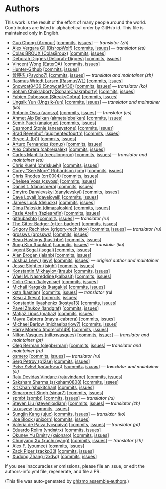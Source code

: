# Authors

This work is the result of the effort of many people around the world.
Contributors are listed in alphabetical order by GitHub id.
This file is maintained only in English.


* [Guo Chong (Armour)](https://github.com/Armour) [[commits](https://github.com/jlevy/the-art-of-command-line/commits?author=Armour), [issues](https://github.com/jlevy/the-art-of-command-line/issues?q=author%3AArmour)] — _translator (zh)_
* [Alex Vergara Gil (BishopWolf)](https://github.com/BishopWolf) [[commits](https://github.com/jlevy/the-art-of-command-line/commits?author=BishopWolf), [issues](https://github.com/jlevy/the-art-of-command-line/issues?q=author%3ABishopWolf)] — _translator (es)_
* [Colas BROUX (ColasBroux)](https://github.com/ColasBroux) [[commits](https://github.com/jlevy/the-art-of-command-line/commits?author=ColasBroux), [issues](https://github.com/jlevy/the-art-of-command-line/issues?q=author%3AColasBroux)]
* [Deborah Digges (Deborah-Digges)](https://github.com/Deborah-Digges) [[commits](https://github.com/jlevy/the-art-of-command-line/commits?author=Deborah-Digges), [issues](https://github.com/jlevy/the-art-of-command-line/issues?q=author%3ADeborah-Digges)]
* [Vincent Wong (EaterOA)](https://github.com/EaterOA) [[commits](https://github.com/jlevy/the-art-of-command-line/commits?author=EaterOA), [issues](https://github.com/jlevy/the-art-of-command-line/issues?q=author%3AEaterOA)]
* [Hunter-Github](https://github.com/Hunter-Github) [[commits](https://github.com/jlevy/the-art-of-command-line/commits?author=Hunter-Github), [issues](https://github.com/jlevy/the-art-of-command-line/issues?q=author%3AHunter-Github)]
* [曾楚杰 (Psycho7)](https://github.com/Psycho7) [[commits](https://github.com/jlevy/the-art-of-command-line/commits?author=Psycho7), [issues](https://github.com/jlevy/the-art-of-command-line/issues?q=author%3APsycho7)] — _translator and maintainer (zh)_
* [Rasmus Wriedt Larsen (RasmusWL)](https://github.com/RasmusWL) [[commits](https://github.com/jlevy/the-art-of-command-line/commits?author=RasmusWL), [issues](https://github.com/jlevy/the-art-of-command-line/issues?q=author%3ARasmusWL)]
* [Snowcat8436 (Snowcat8436)](https://github.com/Snowcat8436) [[commits](https://github.com/jlevy/the-art-of-command-line/commits?author=Snowcat8436), [issues](https://github.com/jlevy/the-art-of-command-line/issues?q=author%3ASnowcat8436)] — _translator (ko)_
* [Soham Chakraborty (SohamChakraborty)](https://github.com/SohamChakraborty) [[commits](https://github.com/jlevy/the-art-of-command-line/commits?author=SohamChakraborty), [issues](https://github.com/jlevy/the-art-of-command-line/issues?q=author%3ASohamChakraborty)]
* [Fabien Dubosson (StreakyCobra)](https://github.com/StreakyCobra) [[commits](https://github.com/jlevy/the-art-of-command-line/commits?author=StreakyCobra), [issues](https://github.com/jlevy/the-art-of-command-line/issues?q=author%3AStreakyCobra)]
* [Ungsik Yun (Ungsik-Yun)](https://github.com/Ungsik-Yun) [[commits](https://github.com/jlevy/the-art-of-command-line/commits?author=Ungsik-Yun), [issues](https://github.com/jlevy/the-art-of-command-line/issues?q=author%3AUngsik-Yun)] — _translator and maintainer (ko)_
* [Antonio Ossa (aaossa)](https://github.com/aaossa) [[commits](https://github.com/jlevy/the-art-of-command-line/commits?author=aaossa), [issues](https://github.com/jlevy/the-art-of-command-line/issues?q=author%3Aaaossa)] — _translator (es)_
* [Ahmet Alp Balkan (ahmetalpbalkan)](https://github.com/ahmetalpbalkan) [[commits](https://github.com/jlevy/the-art-of-command-line/commits?author=ahmetalpbalkan), [issues](https://github.com/jlevy/the-art-of-command-line/issues?q=author%3Aahmetalpbalkan)]
* [Semir Patel (analogue)](https://github.com/analogue) [[commits](https://github.com/jlevy/the-art-of-command-line/commits?author=analogue), [issues](https://github.com/jlevy/the-art-of-command-line/issues?q=author%3Aanalogue)]
* [Desmond Stonie (aneasystone)](https://github.com/aneasystone) [[commits](https://github.com/jlevy/the-art-of-command-line/commits?author=aneasystone), [issues](https://github.com/jlevy/the-art-of-command-line/issues?q=author%3Aaneasystone)]
* [Brad Beyenhof (augmentedfourth)](https://github.com/augmentedfourth) [[commits](https://github.com/jlevy/the-art-of-command-line/commits?author=augmentedfourth), [issues](https://github.com/jlevy/the-art-of-command-line/issues?q=author%3Aaugmentedfourth)]
* [Bryce J. (bj1)](https://github.com/bj1) [[commits](https://github.com/jlevy/the-art-of-command-line/commits?author=bj1), [issues](https://github.com/jlevy/the-art-of-command-line/issues?q=author%3Abj1)]
* [Arturo Fernandez (bsnux)](https://github.com/bsnux) [[commits](https://github.com/jlevy/the-art-of-command-line/commits?author=bsnux), [issues](https://github.com/jlevy/the-art-of-command-line/issues?q=author%3Absnux)]
* [Alex Cabrera (cabreraalex)](https://github.com/cabreraalex) [[commits](https://github.com/jlevy/the-art-of-command-line/commits?author=cabreraalex), [issues](https://github.com/jlevy/the-art-of-command-line/issues?q=author%3Acabreraalex)]
* [Carlos Mantilla (ceoaliongroo)](https://github.com/ceoaliongroo) [[commits](https://github.com/jlevy/the-art-of-command-line/commits?author=ceoaliongroo), [issues](https://github.com/jlevy/the-art-of-command-line/issues?q=author%3Aceoaliongroo)] — _translator and maintainer (es)_
* [Chris Kuehl (chriskuehl)](https://github.com/chriskuehl) [[commits](https://github.com/jlevy/the-art-of-command-line/commits?author=chriskuehl), [issues](https://github.com/jlevy/the-art-of-command-line/issues?q=author%3Achriskuehl)]
* [Corey "See More" Richardson (cmr)](https://github.com/cmr) [[commits](https://github.com/jlevy/the-art-of-command-line/commits?author=cmr), [issues](https://github.com/jlevy/the-art-of-command-line/issues?q=author%3Acmr)]
* [Chris Rhodes (crr0004)](https://github.com/crr0004) [[commits](https://github.com/jlevy/the-art-of-command-line/commits?author=crr0004), [issues](https://github.com/jlevy/the-art-of-command-line/issues?q=author%3Acrr0004)]
* [Chelsea Voss (csvoss)](https://github.com/csvoss) [[commits](https://github.com/jlevy/the-art-of-command-line/commits?author=csvoss), [issues](https://github.com/jlevy/the-art-of-command-line/issues?q=author%3Acsvoss)]
* [Daniel t. (danasmera)](https://github.com/danasmera) [[commits](https://github.com/jlevy/the-art-of-command-line/commits?author=danasmera), [issues](https://github.com/jlevy/the-art-of-command-line/issues?q=author%3Adanasmera)]
* [Dmytro Danylevskyi (danylevskyi)](https://github.com/danylevskyi) [[commits](https://github.com/jlevy/the-art-of-command-line/commits?author=danylevskyi), [issues](https://github.com/jlevy/the-art-of-command-line/issues?q=author%3Adanylevskyi)]
* [Dave Loyall (daveloyall)](https://github.com/daveloyall) [[commits](https://github.com/jlevy/the-art-of-command-line/commits?author=daveloyall), [issues](https://github.com/jlevy/the-art-of-command-line/issues?q=author%3Adaveloyall)]
* [James Luck (delucks)](https://github.com/delucks) [[commits](https://github.com/jlevy/the-art-of-command-line/commits?author=delucks), [issues](https://github.com/jlevy/the-art-of-command-line/issues?q=author%3Adelucks)]
* [Dima Paloskin (dimapaloskin)](https://github.com/dimapaloskin) [[commits](https://github.com/jlevy/the-art-of-command-line/commits?author=dimapaloskin), [issues](https://github.com/jlevy/the-art-of-command-line/issues?q=author%3Adimapaloskin)]
* [Fazle Arefin (fazlearefin)](https://github.com/fazlearefin) [[commits](https://github.com/jlevy/the-art-of-command-line/commits?author=fazlearefin), [issues](https://github.com/jlevy/the-art-of-command-line/issues?q=author%3Afazlearefin)]
* [githubashto](https://github.com/githubashto) [[commits](https://github.com/jlevy/the-art-of-command-line/commits?author=githubashto), [issues](https://github.com/jlevy/the-art-of-command-line/issues?q=author%3Agithubashto)] — _translator (ru)_
* [The Gitter Badger (gitter-badger)](https://github.com/gitter-badger) [[commits](https://github.com/jlevy/the-art-of-command-line/commits?author=gitter-badger), [issues](https://github.com/jlevy/the-art-of-command-line/issues?q=author%3Agitter-badger)]
* [Grigory Rechistov (grigory-rechistov)](https://github.com/grigory-rechistov) [[commits](https://github.com/jlevy/the-art-of-command-line/commits?author=grigory-rechistov), [issues](https://github.com/jlevy/the-art-of-command-line/issues?q=author%3Agrigory-rechistov)] — _translator (ru)_
* [grossws (grossws)](https://github.com/grossws) [[commits](https://github.com/jlevy/the-art-of-command-line/commits?author=grossws), [issues](https://github.com/jlevy/the-art-of-command-line/issues?q=author%3Agrossws)]
* [Beau Hastings (hastinbe)](https://github.com/hastinbe) [[commits](https://github.com/jlevy/the-art-of-command-line/commits?author=hastinbe), [issues](https://github.com/jlevy/the-art-of-command-line/issues?q=author%3Ahastinbe)]
* [Sung Kim (hunkim)](https://github.com/hunkim) [[commits](https://github.com/jlevy/the-art-of-command-line/commits?author=hunkim), [issues](https://github.com/jlevy/the-art-of-command-line/issues?q=author%3Ahunkim)] — _translator (ko)_
* [Ivgeni Segal (isegal)](https://github.com/isegal) [[commits](https://github.com/jlevy/the-art-of-command-line/commits?author=isegal), [issues](https://github.com/jlevy/the-art-of-command-line/issues?q=author%3Aisegal)]
* [Alan Brogan (jalanb)](https://github.com/jalanb) [[commits](https://github.com/jlevy/the-art-of-command-line/commits?author=jalanb), [issues](https://github.com/jlevy/the-art-of-command-line/issues?q=author%3Ajalanb)]
* [Joshua Levy (jlevy)](https://github.com/jlevy) [[commits](https://github.com/jlevy/the-art-of-command-line/commits?author=jlevy), [issues](https://github.com/jlevy/the-art-of-command-line/issues?q=author%3Ajlevy)] — _original author and maintainer_
* [Jesse Sightler (jsight)](https://github.com/jsight) [[commits](https://github.com/jlevy/the-art-of-command-line/commits?author=jsight), [issues](https://github.com/jlevy/the-art-of-command-line/issues?q=author%3Ajsight)]
* [Konstantin Mikhaylov (jtraub)](https://github.com/jtraub) [[commits](https://github.com/jlevy/the-art-of-command-line/commits?author=jtraub), [issues](https://github.com/jlevy/the-art-of-command-line/issues?q=author%3Ajtraub)]
* [Wael M. Nasreddine (kalbasit)](https://github.com/kalbasit) [[commits](https://github.com/jlevy/the-art-of-command-line/commits?author=kalbasit), [issues](https://github.com/jlevy/the-art-of-command-line/issues?q=author%3Akalbasit)]
* [Colin Chan (kalgynirae)](https://github.com/kalgynirae) [[commits](https://github.com/jlevy/the-art-of-command-line/commits?author=kalgynirae), [issues](https://github.com/jlevy/the-art-of-command-line/issues?q=author%3Akalgynirae)]
* [Michail Kargakis (kargakis)](https://github.com/kargakis) [[commits](https://github.com/jlevy/the-art-of-command-line/commits?author=kargakis), [issues](https://github.com/jlevy/the-art-of-command-line/issues?q=author%3Akargakis)]
* [kstn (kastian)](https://github.com/kastian) [[commits](https://github.com/jlevy/the-art-of-command-line/commits?author=kastian), [issues](https://github.com/jlevy/the-art-of-command-line/issues?q=author%3Akastian)] — _translator (ru)_
* [Kesu J (kesu)](https://github.com/kesu) [[commits](https://github.com/jlevy/the-art-of-command-line/commits?author=kesu), [issues](https://github.com/jlevy/the-art-of-command-line/issues?q=author%3Akesu)]
* [Konstantin Ilyashenko (kostya13)](https://github.com/kostya13) [[commits](https://github.com/jlevy/the-art-of-command-line/commits?author=kostya13), [issues](https://github.com/jlevy/the-art-of-command-line/issues?q=author%3Akostya13)]
* [Pavel Zhukov (landgraf)](https://github.com/landgraf) [[commits](https://github.com/jlevy/the-art-of-command-line/commits?author=landgraf), [issues](https://github.com/jlevy/the-art-of-command-line/issues?q=author%3Alandgraf)]
* [Matjaž Lipuš (matjaz)](https://github.com/matjaz) [[commits](https://github.com/jlevy/the-art-of-command-line/commits?author=matjaz), [issues](https://github.com/jlevy/the-art-of-command-line/issues?q=author%3Amatjaz)]
* [Mayra Cabrera (mayra-cabrera)](https://github.com/mayra-cabrera) [[commits](https://github.com/jlevy/the-art-of-command-line/commits?author=mayra-cabrera), [issues](https://github.com/jlevy/the-art-of-command-line/issues?q=author%3Amayra-cabrera)]
* [Michael Barlow (michaelbarlow7)](https://github.com/michaelbarlow7) [[commits](https://github.com/jlevy/the-art-of-command-line/commits?author=michaelbarlow7), [issues](https://github.com/jlevy/the-art-of-command-line/issues?q=author%3Amichaelbarlow7)]
* [Harry Moreno (morenoh149)](https://github.com/morenoh149) [[commits](https://github.com/jlevy/the-art-of-command-line/commits?author=morenoh149), [issues](https://github.com/jlevy/the-art-of-command-line/issues?q=author%3Amorenoh149)]
* [Nilton Vasques (niltonvasques)](https://github.com/niltonvasques) [[commits](https://github.com/jlevy/the-art-of-command-line/commits?author=niltonvasques), [issues](https://github.com/jlevy/the-art-of-command-line/issues?q=author%3Aniltonvasques)] — _translator and maintainer (pt)_
* [Oleg Berman (olegberman)](https://github.com/olegberman) [[commits](https://github.com/jlevy/the-art-of-command-line/commits?author=olegberman), [issues](https://github.com/jlevy/the-art-of-command-line/issues?q=author%3Aolegberman)] — _translator and maintainer (ru)_
* [osmero](https://github.com/osmero) [[commits](https://github.com/jlevy/the-art-of-command-line/commits?author=osmero), [issues](https://github.com/jlevy/the-art-of-command-line/issues?q=author%3Aosmero)] — _translator (ru)_
* [Serg Petrov (p12se)](https://github.com/p12se) [[commits](https://github.com/jlevy/the-art-of-command-line/commits?author=p12se), [issues](https://github.com/jlevy/the-art-of-command-line/issues?q=author%3Ap12se)]
* [Peter Kokot (peterkokot)](https://github.com/peterkokot) [[commits](https://github.com/jlevy/the-art-of-command-line/commits?author=peterkokot), [issues](https://github.com/jlevy/the-art-of-command-line/issues?q=author%3Apeterkokot)] — _translator and maintainer (sl)_
* [Raju Devidas Vindane (rajuvindane)](https://github.com/rajuvindane) [[commits](https://github.com/jlevy/the-art-of-command-line/commits?author=rajuvindane), [issues](https://github.com/jlevy/the-art-of-command-line/issues?q=author%3Arajuvindane)]
* [Saksham Sharma (saksham0808)](https://github.com/saksham0808) [[commits](https://github.com/jlevy/the-art-of-command-line/commits?author=saksham0808), [issues](https://github.com/jlevy/the-art-of-command-line/issues?q=author%3Asaksham0808)]
* [Kit Chan (shukitchan)](https://github.com/shukitchan) [[commits](https://github.com/jlevy/the-art-of-command-line/commits?author=shukitchan), [issues](https://github.com/jlevy/the-art-of-command-line/issues?q=author%3Ashukitchan)]
* [Simarpreet Singh (simar7)](https://github.com/simar7) [[commits](https://github.com/jlevy/the-art-of-command-line/commits?author=simar7), [issues](https://github.com/jlevy/the-art-of-command-line/issues?q=author%3Asimar7)]
* [spmbt (spmbt)](https://github.com/spmbt) [[commits](https://github.com/jlevy/the-art-of-command-line/commits?author=spmbt), [issues](https://github.com/jlevy/the-art-of-command-line/issues?q=author%3Aspmbt)] — _translator (ru)_
* [Steven Liu (stevenlordiam)](https://github.com/stevenlordiam) [[commits](https://github.com/jlevy/the-art-of-command-line/commits?author=stevenlordiam), [issues](https://github.com/jlevy/the-art-of-command-line/issues?q=author%3Astevenlordiam)] — _translator (zh)_
* [taxusyew](https://github.com/taxusyew) [[commits](https://github.com/jlevy/the-art-of-command-line/commits?author=taxusyew), [issues](https://github.com/jlevy/the-art-of-command-line/issues?q=author%3Ataxusyew)]
* [Sungjin Kang (ujuc)](https://github.com/ujuc) [[commits](https://github.com/jlevy/the-art-of-command-line/commits?author=ujuc), [issues](https://github.com/jlevy/the-art-of-command-line/issues?q=author%3Aujuc)] — _translator (ko)_
* [Joe Block (unixorn)](https://github.com/unixorn) [[commits](https://github.com/jlevy/the-art-of-command-line/commits?author=unixorn), [issues](https://github.com/jlevy/the-art-of-command-line/issues?q=author%3Aunixorn)]
* [Valeria de Paiva (vcvpaiva)](https://github.com/vcvpaiva) [[commits](https://github.com/jlevy/the-art-of-command-line/commits?author=vcvpaiva), [issues](https://github.com/jlevy/the-art-of-command-line/issues?q=author%3Avcvpaiva)] — _translator (pt)_
* [Eduardo Rolim (vndmtrx)](https://github.com/vndmtrx) [[commits](https://github.com/jlevy/the-art-of-command-line/commits?author=vndmtrx), [issues](https://github.com/jlevy/the-art-of-command-line/issues?q=author%3Avndmtrx)]
* [Okunev Yu Dmitry (xaionaro)](https://github.com/xaionaro) [[commits](https://github.com/jlevy/the-art-of-command-line/commits?author=xaionaro), [issues](https://github.com/jlevy/the-art-of-command-line/issues?q=author%3Axaionaro)]
* [Chunyang Xu (xuchunyang)](https://github.com/xuchunyang) [[commits](https://github.com/jlevy/the-art-of-command-line/commits?author=xuchunyang), [issues](https://github.com/jlevy/the-art-of-command-line/issues?q=author%3Axuchunyang)] — _translator (zh)_
* [Alex F. (youmee)](https://github.com/youmee) [[commits](https://github.com/jlevy/the-art-of-command-line/commits?author=youmee), [issues](https://github.com/jlevy/the-art-of-command-line/issues?q=author%3Ayoumee)]
* [Zack Piper (zackp30)](https://github.com/zackp30) [[commits](https://github.com/jlevy/the-art-of-command-line/commits?author=zackp30), [issues](https://github.com/jlevy/the-art-of-command-line/issues?q=author%3Azackp30)]
* [Xudong Zhang (zxdvd)](https://github.com/zxdvd) [[commits](https://github.com/jlevy/the-art-of-command-line/commits?author=zxdvd), [issues](https://github.com/jlevy/the-art-of-command-line/issues?q=author%3Azxdvd)]

If you see inaccuracies or omissions, please file an issue, or edit the authors-info.yml file, regenerate, and file a PR.



(This file was auto-generated by [ghizmo assemble-authors](https://github.com/jlevy/ghizmo).)